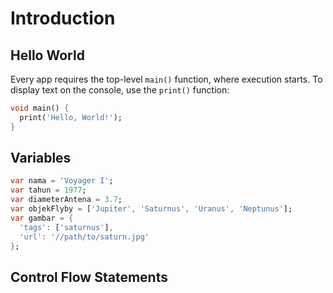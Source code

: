 # Introduction


## Hello World

Every app requires the top-level `main()` function, where execution starts. To display text on the console, use the `print()` function:

```dart
void main() {
  print('Hello, World!');
}
```

## Variables

```dart
var nama = 'Voyager I';
var tahun = 1977;
var diameterAntena = 3.7;
var objekFlyby = ['Jupiter', 'Saturnus', 'Uranus', 'Neptunus'];
var gambar = {
  'tags': ['saturnus'],
  'url': '//path/to/saturn.jpg'
};
```


## Control Flow Statements
